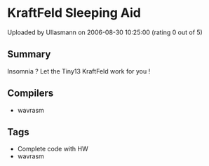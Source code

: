 # KraftFeld Sleeping Aid

Uploaded by Ullasmann on 2006-08-30 10:25:00 (rating 0 out of 5)

## Summary

Insomnia ? Let the Tiny13 KraftFeld work for you !

## Compilers

- wavrasm

## Tags

- Complete code with HW
- wavrasm
